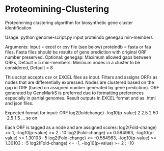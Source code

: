 # Proteomining-Clustering
Proteomining clustering algorithm for biosynthetic gene cluster identification

Usage: python genome-script.py input proteindb genegap min-members

Arguments:
Input = excel or csv file (see below)
proteindb = fasta or faa files. Fasta files should be results of gene prediction with original ORF number preserved.
Optional:
genegap: Maximum allowed gaps between ORFs, Default = 5
min-members: Minimum nodes in a cluster to be considered, Default = 8

This script accepts csv or EXCEL files as input. Filters and assigns ORFs as nodes that are differentially expressed.
Nodes are clustered based on the gap in ORF (based on assigned number generated by gene prediction).
ORF generated by GeneMarkS is preferred due to formatting preferences especially in partial genomes.
Result outputs in EXCEL format and as .html and json files.


Expected format for input:
ORF	  log2(foldchange)  -log10(p-value)
2	    2.5			          2
50	  -2.5			        1.5
... so on

Each ORF is tagged as a node and are assigned scores:
log2(Fold-change) >= 1, 	-log10(p-value) >= 2 		: 10
log2(Fold-change) >= 0.584963, 	-log10(p-value) >= 1.30103 	: 5
log2(Fold-change) <= -0.584963, -log10(p-value) >= 1.30103 	: -5
log2(Fold-change) <= -1, 	-log10(p-value) >= 2 		: -10
